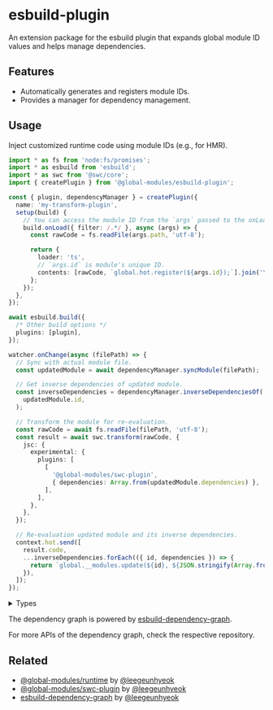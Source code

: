 # esbuild-plugin

An extension package for the esbuild plugin that expands global module ID values and helps manage dependencies.

## Features

- Automatically generates and registers module IDs.
- Provides a manager for dependency management.

## Usage

Inject customized runtime code using module IDs (e.g., for HMR).

```ts
import * as fs from 'node:fs/promises';
import * as esbuild from 'esbuild';
import * as swc from '@swc/core';
import { createPlugin } from '@global-modules/esbuild-plugin';

const { plugin, dependencyManager } = createPlugin({
  name: 'my-transform-plugin',
  setup(build) {
    // You can access the module ID from the `args` passed to the onLoad callback.
    build.onLoad({ filter: /.*/ }, async (args) => {
      const rawCode = fs.readFile(args.path, 'utf-8');

      return {
        loader: 'ts',
        // `args.id` is module's unique ID.
        contents: [rawCode, `global.hot.register(${args.id});`].join('\n'),
      };
    });
  },
});

await esbuild.build({
  /* Other build options */
  plugins: [plugin],
});

watcher.onChange(async (filePath) => {
  // Sync with actual module file.
  const updatedModule = await dependencyManager.syncModule(filePath);

  // Get inverse dependencies of updated module.
  const inverseDependencies = dependencyManager.inverseDependenciesOf(
    updatedModule.id,
  );

  // Transform the module for re-evaluation.
  const rawCode = await fs.readFile(filePath, 'utf-8');
  const result = await swc.transform(rawCode, {
    jsc: {
      experimental: {
        plugins: [
          [
            '@global-modules/swc-plugin',
            { dependencies: Array.from(updatedModule.dependencies) },
          ],
        ],
      },
    },
  });

  // Re-evaluation updated module and its inverse dependencies.
  context.hot.send([
    result.code,
    ...inverseDependencies.forEach(({ id, dependencies }) => {
      return `global.__modules.update(${id}, ${JSON.stringify(Array.from(dependencies))})`;
    }),
  ]);
});
```

<details>

<summary>Types</summary>

```ts
interface DependencyManager
  extends Pick<
    InstanceType<typeof dependencyGraph.DependencyGraph>,
    | 'hasModule'
    | 'getModule'
    | 'addModule'
    | 'updateModule'
    | 'removeModule'
    | 'dependenciesOf'
    | 'dependentsOf'
    | 'inverseDependenciesOf'
  > {
  /**
   * Register module to registry.
   */
  register: (actualPath: string) => dependencyGraph.Module;
  /**
   * Updates the dependency graph based on the module file at the actual path.
   *
   * Usage: trigger when the module file has changed.
   */
  syncModule: (actualPath: string) => Promise<SyncedModuleData>;
}
```

</details>

The dependency graph is powered by [esbuild-dependency-graph](https://github.com/leegeunhyeok/esbuild-dependency-graph).

For more APIs of the dependency graph, check the respective repository.

## Related

- [@global-modules/runtime](https://github.com/leegeunhyeok/global-modules/tree/main/packages/runtime) by [@leegeunhyeok](https://github.com/leegeunhyeok)
- [@global-modules/swc-plugin](https://github.com/leegeunhyeok/global-modules/tree/main/packages/swc-plugin) by [@leegeunhyeok](https://github.com/leegeunhyeok)
- [esbuild-dependency-graph](https://github.com/leegeunhyeok/esbuild-dependency-graph) by [@leegeunhyeok](https://github.com/leegeunhyeok)
